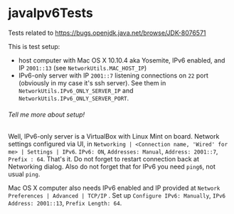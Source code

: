 # javaIpv6Tests


Tests related to https://bugs.openjdk.java.net/browse/JDK-8076571


This is test setup:
* host computer with Mac OS X 10.10.4 aka Yosemite, IPv6 enabled,
and IP `2001::13` (see `NetworkUtils.MAC_HOST_IP`)
* IPv6-only server with IP `2001::7` listening connections on `22` port
(obviously in my case it's ssh server). See them in `NetworkUtils.IPv6_ONLY_SERVER_IP` and
`NetworkUtils.IPv6_ONLY_SERVER_PORT`.


###### Tell me more about setup! ######
Well, IPv6-only server is a VirtualBox with Linux Mint on board.
Network settings configured via UI, in `Networking | <Connection name, 'Wired' for me> | Settings |
IPv6`. `IPv6: ON`, `Addresses: Manual`, `Address: 2001::7`, `Prefix : 64`. That's it. Do not forget to restart connection
back at Networking dialog. Also do not forget that for IPv6 you need `ping6`, not usual
`ping`.

Mac OS X computer also needs IPv6 enabled and IP provided at `Network Preferences | Advanced |
 TCP/IP` . Set up `Configure IPv6: Manually`, `IPv6 Address: 2001::13`, `Prefix Length: 64`.

